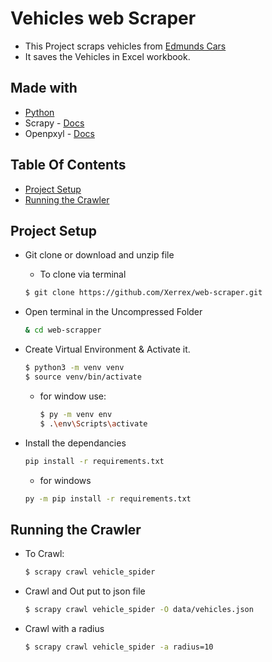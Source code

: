 # Vehicles web Scraper
* This Project scraps vehicles from [Edmunds Cars](https://www.edmunds.com/cars-for-sale-by-owner/)
* It saves the Vehicles in Excel workbook.

## Made with
* [Python](https://www.python.org/)
* Scrapy - [Docs](https://docs.scrapy.org/en/latest/index.html)
* Openpxyl - [Docs](https://openpyxl.readthedocs.io/en/stable/index.html)

## Table Of Contents
* [Project Setup](#project-setup)
* [Running the Crawler](#running-the-crawler)


## Project Setup
* Git clone or download and unzip file
    * To clone via terminal 
    ```bash
    $ git clone https://github.com/Xerrex/web-scraper.git
    ```
* Open terminal in the Uncompressed Folder
    ```bash
    & cd web-scrapper
    ```

* Create Virtual Environment & Activate it.
    ```bash
    $ python3 -m venv venv
    $ source venv/bin/activate
    ```
    * for window use:
        ```bash
        $ py -m venv env
        $ .\env\Scripts\activate
        ```

* Install the dependancies
    ```bash
    pip install -r requirements.txt
    ```
    * for windows
    ```bash
    py -m pip install -r requirements.txt
    ```

## Running the Crawler
* To Crawl:
    ```bash
    $ scrapy crawl vehicle_spider
    ```

* Crawl and Out put to json file
    ```bash
    $ scrapy crawl vehicle_spider -O data/vehicles.json
    ```
* Crawl with a radius
    ```bash
    $ scrapy crawl vehicle_spider -a radius=10
    ```